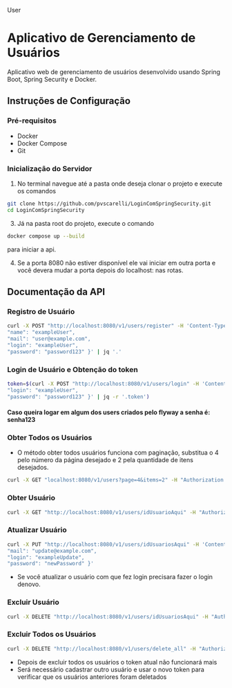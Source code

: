 User

# Aplicativo de Gerenciamento de Usuários

Aplicativo web de gerenciamento de usuários desenvolvido usando Spring Boot, Spring Security e Docker.

## Instruções de Configuração

### Pré-requisitos

- Docker
- Docker Compose
- Git

### Inicialização do Servidor

1. No terminal navegue até a pasta onde deseja clonar o projeto e execute os comandos
```bash
git clone https://github.com/pvscarelli/LoginComSpringSecurity.git
cd LoginComSpringSecurity
```
3. Já na pasta root do projeto, execute o comando
```bash
docker compose up --build
```
para iniciar a api.

4. Se a porta 8080 não estiver disponível ele vai iniciar em outra porta e você devera mudar a porta depois do localhost: nas rotas.

## Documentação da API

### Registro de Usuário

```bash
curl -X POST "http://localhost:8080/v1/users/register" -H 'Content-Type: application/json' -d '{
"name": "exampleUser",
"mail": "user@example.com",
"login": "exampleUser",
"password": "password123" }' | jq '.'
```

### Login de Usuário e Obtenção do token
```bash
token=$(curl -X POST "http://localhost:8080/v1/users/login" -H 'Content-Type: application/json' -d '{
"login": "exampleUser",
"password": "password123" }' | jq -r '.token')
```
#### Caso queira logar em algum dos users criados pelo flyway a senha é: senha123

### Obter Todos os Usuários

- O método obter todos usuários funciona com paginação, substitua o 4 pelo número da página desejado e 2 pela quantidade de itens desejados.
```bash
curl -X GET "localhost:8080/v1/users?page=4&items=2" -H "Authorization: Bearer $token" | jq '.'
```
### Obter Usuário
```bash
curl -X GET "http://localhost:8080/v1/users/idUsuarioAqui" -H "Authorization: Bearer $token" | jq '.'
```
### Atualizar Usuário
```bash
curl -X PUT "http://localhost:8080/v1/users/idUsuariosAqui" -H 'Content-Type: application/json' -H "Authorization: Bearer $token" -d '{ "name": "exampleUserUpdated",
"mail": "update@example.com",
"login": "exampleUpdate",
"password": "newPassword" }'
```
- Se você atualizar o usuário com que fez login precisara fazer o login denovo.

### Excluir Usuário
```bash
curl -X DELETE "http://localhost:8080/v1/users/idUsuariosAqui" -H "Authorization: Bearer $token"
```
### Excluir Todos os Usuários
```bash
curl -X DELETE "http://localhost:8080/v1/users/delete_all" -H "Authorization: Bearer $token"
```
- Depois de excluir todos os usuários o token atual não funcionará mais
- Será necessário cadastrar outro usuário e usar o novo token para verificar que os usuários anteriores foram deletados
